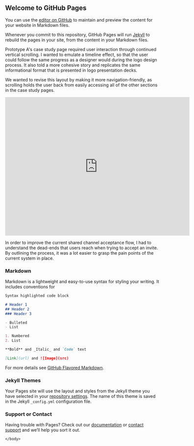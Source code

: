 ## Welcome to GitHub Pages

You can use the [editor on GitHub](https://github.com/miguelyllop/test/edit/main/README.md) to maintain and preview the content for your website in Markdown files.

Whenever you commit to this repository, GitHub Pages will run [Jekyll](https://jekyllrb.com/) to rebuild the pages in your site, from the content in your Markdown files.

Prototype A's case study page required user interaction through continued vertical scrolling. I wanted to emulate a timeline effect, so that the user could follow the same progress as a designer would during the logo design process. It also told a more cohesive story and replicates the same informational format that is presented in logo presentation decks.

We wanted to revise this layout by making it more navigation-friendly, as scrolling holds the user back from easily accessing all of the other sections in the case study pages.
                         

<iframe style="border: 1px solid rgba(0, 0, 0, 0.1);" width="600" height="450" src="https://www.figma.com/embed?embed_host=share&url=https%3A%2F%2Fwww.figma.com%2Ffile%2F6vPgOgxarCHaAHeTxaHSWI%2FMonsterFit-Asia-web%3Fnode-id%3D2%253A3430" allowfullscreen></iframe>


 
 In order to improve the current shared channel acceptance flow, I had to understand the dead-ends that users reach when trying to accept an invite. By outlining the process, it was a lot easier to grasp the pain points of the current system in place.
                   
   



### Markdown

Markdown is a lightweight and easy-to-use syntax for styling your writing. It includes conventions for

```markdown
Syntax highlighted code block

# Header 1
## Header 2
### Header 3

- Bulleted
- List

1. Numbered
2. List

**Bold** and _Italic_ and `Code` text

[Link](url) and ![Image](src)
```

For more details see [GitHub Flavored Markdown](https://guides.github.com/features/mastering-markdown/).

### Jekyll Themes

Your Pages site will use the layout and styles from the Jekyll theme you have selected in your [repository settings](https://github.com/miguelyllop/test/settings/pages). The name of this theme is saved in the Jekyll `_config.yml` configuration file.

### Support or Contact

Having trouble with Pages? Check out our [documentation](https://docs.github.com/categories/github-pages-basics/) or [contact support](https://support.github.com/contact) and we’ll help you sort it out.
  
    </body>
</html>
